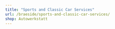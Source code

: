 ```yaml
---
title: "Sports and Classic Car Services"
url: /braeside/sports-and-classic-car-services/
shop: Autowerkstatt
---
```


